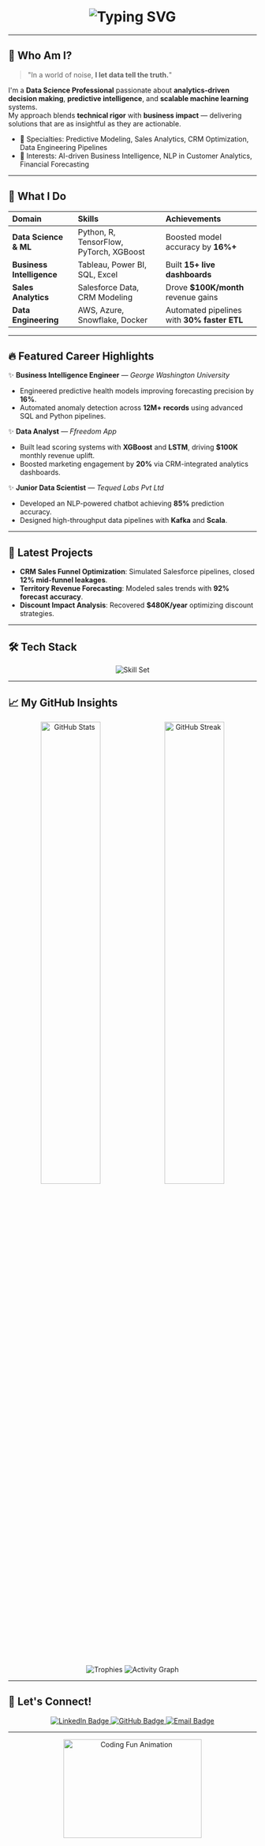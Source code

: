 <!-- 
    README for Shashank Shivakumar
    Unique, Animated, Professional — AI, BI, ML, Sales Analytics Specialist.
-->

<h1 align="center">
  <img src="https://readme-typing-svg.demolab.com?font=Fira+Code&weight=700&size=36&duration=3000&pause=1000&color=08E8DE&center=true&vCenter=true&repeat=true&width=900&lines=Hello%2C+I'm+Shashank+Shivakumar!;Data+Scientist+%7C+BI+Engineer+%7C+AI+Builder;Turning+Data+Into+Decisions+and+Growth." alt="Typing SVG" />
</h1>

---

## 🧠 Who Am I?

> "In a world of noise, **I let data tell the truth.**"

I'm a **Data Science Professional** passionate about **analytics-driven decision making**, **predictive intelligence**, and **scalable machine learning** systems.  
My approach blends **technical rigor** with **business impact** — delivering solutions that are as insightful as they are actionable.

- 🎯 Specialties: Predictive Modeling, Sales Analytics, CRM Optimization, Data Engineering Pipelines
- 🚀 Interests: AI-driven Business Intelligence, NLP in Customer Analytics, Financial Forecasting

---

## 💼 What I Do

| Domain | Skills | Achievements |
|:-------|:-------|:-------------|
| **Data Science & ML** | Python, R, TensorFlow, PyTorch, XGBoost | Boosted model accuracy by **16%+** |
| **Business Intelligence** | Tableau, Power BI, SQL, Excel | Built **15+ live dashboards** |
| **Sales Analytics** | Salesforce Data, CRM Modeling | Drove **$100K/month** revenue gains |
| **Data Engineering** | AWS, Azure, Snowflake, Docker | Automated pipelines with **30% faster ETL** |

---

## 🔥 Featured Career Highlights

✨ **Business Intelligence Engineer** — *George Washington University*  
- Engineered predictive health models improving forecasting precision by **16%**.  
- Automated anomaly detection across **12M+ records** using advanced SQL and Python pipelines.

✨ **Data Analyst** — *Ffreedom App*  
- Built lead scoring systems with **XGBoost** and **LSTM**, driving **$100K** monthly revenue uplift.  
- Boosted marketing engagement by **20%** via CRM-integrated analytics dashboards.

✨ **Junior Data Scientist** — *Tequed Labs Pvt Ltd*  
- Developed an NLP-powered chatbot achieving **85%** prediction accuracy.  
- Designed high-throughput data pipelines with **Kafka** and **Scala**.

---

## 🚀 Latest Projects

- **CRM Sales Funnel Optimization**: Simulated Salesforce pipelines, closed **12% mid-funnel leakages**.
- **Territory Revenue Forecasting**: Modeled sales trends with **92% forecast accuracy**.
- **Discount Impact Analysis**: Recovered **$480K/year** optimizing discount strategies.

---

## 🛠️ Tech Stack

<p align="center">
  <img src="https://skillicons.dev/icons?i=python,r,ai,mysql,postgres,mongodb,sklearn,matlab,tensorflow,pytorch,selenium,aws,azure,gcp,docker,gitlab,figma,java,html,css,js,react,scala,redis,jenkins&theme=light" alt="Skill Set" />
</p>

---

## 📈 My GitHub Insights

<div align="center">

<img src="https://github-readme-stats.vercel.app/api?username=Shashank-Shivakumar&show_icons=true&theme=react&hide_border=true&rank_icon=github" width="49%" alt="GitHub Stats" />
<img src="https://streak-stats.demolab.com?user=Shashank-Shivakumar&theme=react&hide_border=true" width="49%" alt="GitHub Streak" />

<img src="https://github-profile-trophy.vercel.app/?username=Shashank-Shivakumar&theme=onedark&row=1&margin-w=30&no-frame=true" alt="Trophies" />

<img src="https://github-readme-activity-graph.vercel.app/graph?username=Shashank-Shivakumar&bg_color=1a1b27&color=08E8DE&line=08E8DE&point=ffffff&hide_border=true" alt="Activity Graph" />

</div>

---

## 🤝 Let's Connect!

<p align="center">
  <a href="https://linkedin.com/in/shashank-shivu" target="_blank">
    <img src="https://img.shields.io/badge/LinkedIn-Connect-blue?style=for-the-badge&logo=linkedin" alt="LinkedIn Badge" />
  </a>
  <a href="https://github.com/Shashank-Shivakumar" target="_blank">
    <img src="https://img.shields.io/badge/GitHub-Follow-black?style=for-the-badge&logo=github" alt="GitHub Badge" />
  </a>
  <a href="mailto:shashankshivakumar09@gmail.com" target="_blank">
    <img src="https://img.shields.io/badge/Email-Contact-red?style=for-the-badge&logo=gmail" alt="Email Badge" />
  </a>
</p>

---

<p align="center">
  <img src="https://media.giphy.com/media/26tPplGWjN0xLybiU/giphy.gif" width="280" height="200" alt="Coding Fun Animation" />
</p>
